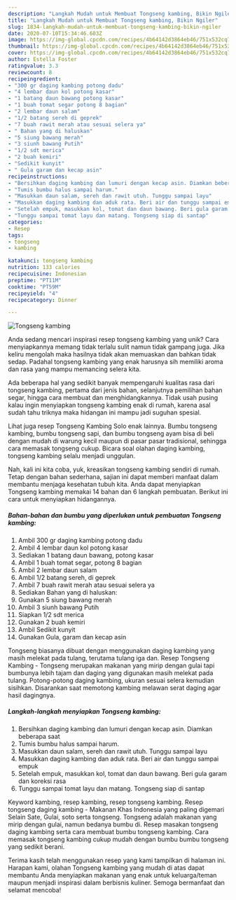 ```yaml
---
description: "Langkah Mudah untuk Membuat Tongseng kambing, Bikin Ngiler"
title: "Langkah Mudah untuk Membuat Tongseng kambing, Bikin Ngiler"
slug: 1834-langkah-mudah-untuk-membuat-tongseng-kambing-bikin-ngiler
date: 2020-07-10T15:34:46.603Z
image: https://img-global.cpcdn.com/recipes/4b64142d3864eb46/751x532cq70/tongseng-kambing-foto-resep-utama.jpg
thumbnail: https://img-global.cpcdn.com/recipes/4b64142d3864eb46/751x532cq70/tongseng-kambing-foto-resep-utama.jpg
cover: https://img-global.cpcdn.com/recipes/4b64142d3864eb46/751x532cq70/tongseng-kambing-foto-resep-utama.jpg
author: Estella Foster
ratingvalue: 3.3
reviewcount: 8
recipeingredient:
- "300 gr daging kambing potong dadu"
- "4 lembar daun kol potong kasar"
- "1 batang daun bawang potong kasar"
- "1 buah tomat segar potong 8 bagian"
- "2 lembar daun salam"
- "1/2 batang sereh di geprek"
- "7 buah rawit merah atau sesuai selera ya"
- " Bahan yang di haluskan"
- "5 siung bawang merah"
- "3 siunh bawang Putih"
- "1/2 sdt merica"
- "2 buah kemiri"
- "Sedikit kunyit"
- " Gula garam dan kecap asin"
recipeinstructions:
- "Bersihkan daging kambing dan lumuri dengan kecap asin. Diamkan beberapa saat"
- "Tumis bumbu halus sampai harum."
- "Masukkan daun salam, sereh dan rawit utuh. Tunggu sampai layu"
- "Masukkan daging kambing dan aduk rata. Beri air dan tunggu sampai empuk"
- "Setelah empuk, masukkan kol, tomat dan daun bawang. Beri gula garam dan koreksi rasa"
- "Tunggu sampai tomat layu dan matang. Tongseng siap di santap"
categories:
- Resep
tags:
- tongseng
- kambing

katakunci: tongseng kambing 
nutrition: 133 calories
recipecuisine: Indonesian
preptime: "PT11M"
cooktime: "PT59M"
recipeyield: "4"
recipecategory: Dinner

---
```



![Tongseng kambing](https://img-global.cpcdn.com/recipes/4b64142d3864eb46/751x532cq70/tongseng-kambing-foto-resep-utama.jpg)

Anda sedang mencari inspirasi resep tongseng kambing yang unik? Cara menyiapkannya memang tidak terlalu sulit namun tidak gampang juga. Jika keliru mengolah maka hasilnya tidak akan memuaskan dan bahkan tidak sedap. Padahal tongseng kambing yang enak harusnya sih memiliki aroma dan rasa yang mampu memancing selera kita.

Ada beberapa hal yang sedikit banyak mempengaruhi kualitas rasa dari tongseng kambing, pertama dari jenis bahan, selanjutnya pemilihan bahan segar, hingga cara membuat dan menghidangkannya. Tidak usah pusing kalau ingin menyiapkan tongseng kambing enak di rumah, karena asal sudah tahu triknya maka hidangan ini mampu jadi suguhan spesial.

Lihat juga resep Tongseng Kambing Solo enak lainnya. Bumbu tongseng kambing, bumbu tongseng sapi, dan bumbu tongseng ayam bisa di beli dengan mudah di warung kecil maupun di pasar pasar tradisional, sehingga cara memasak tongseng cukup. Bicara soal olahan daging kambing, tongseng kambing selalu menjadi unggulan.


Nah, kali ini kita coba, yuk, kreasikan tongseng kambing sendiri di rumah. Tetap dengan bahan sederhana, sajian ini dapat memberi manfaat dalam membantu menjaga kesehatan tubuh kita. Anda dapat menyiapkan Tongseng kambing memakai 14 bahan dan 6 langkah pembuatan. Berikut ini cara untuk menyiapkan hidangannya.

<!--inarticleads1-->

##### Bahan-bahan dan bumbu yang diperlukan untuk pembuatan Tongseng kambing:

1. Ambil 300 gr daging kambing potong dadu
1. Ambil 4 lembar daun kol potong kasar
1. Sediakan 1 batang daun bawang, potong kasar
1. Ambil 1 buah tomat segar, potong 8 bagian
1. Ambil 2 lembar daun salam
1. Ambil 1/2 batang sereh, di geprek
1. Ambil 7 buah rawit merah atau sesuai selera ya
1. Sediakan  Bahan yang di haluskan:
1. Gunakan 5 siung bawang merah
1. Ambil 3 siunh bawang Putih
1. Siapkan 1/2 sdt merica
1. Gunakan 2 buah kemiri
1. Ambil Sedikit kunyit
1. Gunakan  Gula, garam dan kecap asin


Tongseng biasanya dibuat dengan menggunakan daging kambing yang masih melekat pada tulang, terutama tulang iga dan. Resep Tongseng Kambing - Tongseng merupakan makanan yang mirip dengan gulai tapi bumbunya lebih tajam dan daging yang digunakan masih melekat pada tulang. Potong-potong daging kambing, ukuran sesuai selera kemudian sisihkan. Disarankan saat memotong kambing melawan serat daging agar hasil dagingnya. 

<!--inarticleads2-->

##### Langkah-langkah menyiapkan Tongseng kambing:

1. Bersihkan daging kambing dan lumuri dengan kecap asin. Diamkan beberapa saat
1. Tumis bumbu halus sampai harum.
1. Masukkan daun salam, sereh dan rawit utuh. Tunggu sampai layu
1. Masukkan daging kambing dan aduk rata. Beri air dan tunggu sampai empuk
1. Setelah empuk, masukkan kol, tomat dan daun bawang. Beri gula garam dan koreksi rasa
1. Tunggu sampai tomat layu dan matang. Tongseng siap di santap


Keyword kambing, resep kambing, resep tongseng kambing. Resep tongseng daging kambing - Makanan Khas Indonesia yang paling digemari Selain Sate, Gulai, soto serta tongseng. Tongseng adalah makanan yang mirip dengan gulai, namun bedanya bumbu di. Resep masakan tongseng daging kambing serta cara membuat bumbu tongseng kambing. Cara memasak tongseng kambing cukup mudah dengan bumbu bumbu tongseng yang sedikit berani. 

Terima kasih telah menggunakan resep yang kami tampilkan di halaman ini. Harapan kami, olahan Tongseng kambing yang mudah di atas dapat membantu Anda menyiapkan makanan yang enak untuk keluarga/teman maupun menjadi inspirasi dalam berbisnis kuliner. Semoga bermanfaat dan selamat mencoba!
